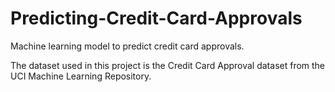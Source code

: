 # Predicting-Credit-Card-Approvals
Machine learning model to predict credit card approvals.





The dataset used in this project is the Credit Card Approval dataset from the UCI Machine Learning Repository.

